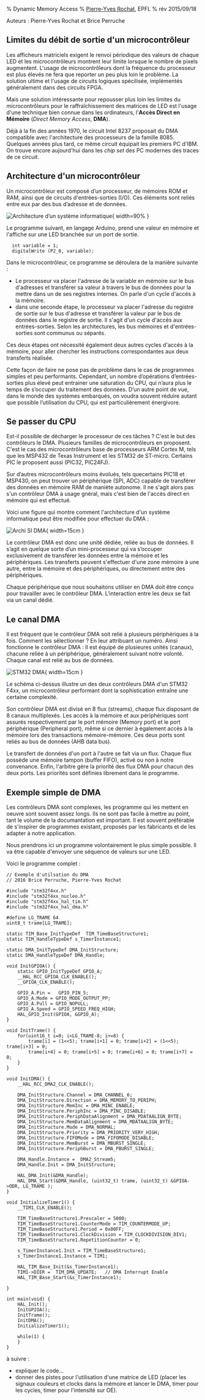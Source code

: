 % Dynamic Memory Access
% [Pierre-Yves Rochat](mailto:pyr@pyr.ch), EPFL
% rév 2015/09/18

Auteurs : Pierre-Yves Rochat et Brice Perruche

## Limites du débit de sortie d'un microcontrôleur ##

Les afficheurs matriciels exigent le renvoi périodique des valeurs de chaque LED et les microcontrôleurs montrent leur limite lorsque le nombre de pixels augmentent. L'usage de microcontrôleurs dont la fréquence du processeur est plus élevés ne fera que reporter un peu plus loin le problème. La solution ultime et l'usage de circuits logiques spécilisée, implémentés généralement dans des circuits FPGA.

Mais une solution intéressante pour repousser plus loin les limites du microcontrôleurs pour le raffraîchissement des matrices de LED est l'usage d'une technique bien connue dans les ordinateurs, l'**Accès Direct en Mémoire** (*Direct Memory Access*, **DMA**).

Déjà à la fin des années 1970, le circuit Intel 8237 proposait du DMA compatible avec l'architecture des processeurs de la famille 8085. Quelques années plus tard, ce même circuit équipait les premiers PC d'IBM. On trouve encore aujourd'hui dans les *chip set* des PC modernes des traces de ce circuit.


## Architecture d'un microcontrôleur ##

Un microcontrôleur est composé d’un processeur, de mémoires ROM et RAM, ainsi que de circuits d'entrées-sorties (I/O).
Ces éléments sont reliés entre eux par des bus d’adresse et de données.

![Architecture d’un système informatique](images/architecture-sys-info.svg "Architecture d’un système informatique"){ width=90% }

Le programme suivant, en langage Arduino, prend une valeur en mémoire et l'affiche sur une LED branchée sur un port de sortie.

~~~~~~~ { .c .numberLines startFrom="1" }
  int variable = 1;
  digitalWrite (P2_0, variable);
~~~~~~~

Dans le microcontrôleur, ce programme se déroulera de la manière suivante :

- Le processeur va placer l'adresse de la variable en mémoire sur le bus d'adresses et transférer sa valeur à travers le bus de données pour la mettre dans un de ses registres internes. On parle d'un cycle d'accés à la mémoire.
- dans une seconde étape, le processeur va placer l'adresse du registre de sortie sur le bus d'adresse et transférer la valeur par le bus de données dans le registre de sortie. Il s'agit d'un cycle d'accès aux entrées-sorties. Selon les architectures, les bus mémoires et d'entrées-sorties sont communus ou séparés.

Ces deux étapes ont nécessité également deux autres cycles d'accés à la mémoire, pour aller chercher les instructions correspondantes aux deux transferts réalisée.

Cette façon de faire ne pose pas de problème dans le cas de programmes simples et peu performants. Cependant, un nombre d’opérations d’entrées-sorties plus élevé peut entrainer une saturation du CPU, qui n’aura plus le temps de s’occuper du traitement des données. D’un autre point de vue, dans le monde des systèmes embarqués, on voudra souvent réduire autant que possible l’utilisation du CPU, qui est particulièrement énergivore.


## Se passer du CPU ##

Est-il possible de décharger le processeur de ces tâches ? C'est le but des contrôleurs le DMA. Plusieurs familles de microcontrôleurs en proposent. C'est le cas des microcontrôleurs base de processeurs ARM Cortex M, tels que les MSP432 de Texas Instrument et les STM32 de ST-micro. Certains PIC le proposent aussi (PIC32, PIC24FJ).

Sur d’autres microcontrôleurs moins évolués, tels quecertains PIC18 et MSP430, on peut trouver un périphérique (SPI, ADC) capable de transférer des données en mémoire RAM de maniète autonome. Il ne s'agit alors pas s'un contrôleur DMA à usage gnéral, mais c'est bien de l'accès direct en mémoire qui est effectué.

Voici une figure qui montre comment l'architecture d'un système informatique peut être modifiée pour effectuer du DMA :

![Archi SI DMA](images/architecture-sys-info_DMA.svg "Architecture SI DMA"){ width=15cm }

Le contrôleur DMA est donc une unité dédiée, reliée au bus de données. Il s’agit en quelque sorte d’un mini-processeur qui va s’occuper exclusivement de transférer les données entre la mémoire et les périphériques. Les transferts peuvent s'effectuer d'une zone mémoire à une autre, entre la mémoire et des périphériques, ou directement entre des périphériques.

Chaque périphérique que nous souhaitons utiliser en DMA doit être conçu pour travailler avec le contrôleur DMA. L’interaction entre les deux se fait via un canal dédié.


## Le canal DMA ##

Il est fréquent que le contrôleur DMA soit relié à plusieurs périphériques à la fois. Comment les sélectionner ? En leur attribuant un numéro. Ainsi fonctionne le contrôleur DMA : Il est équipé de plusieures unités (canaux), chacune reliée à un périphérique, généralement suivant notre volonté. Chaque canal est relié au bus de données.

![STM32 DMA](images/STM32_DMA_controller.png "STM32 DMA Controller"){ width=15cm }

Le schéma ci-dessus illustre un des deux contrôleurs DMA d'un STM32 F4xx, un microcontrôleur performant dont la sophistication entraîne une certaine complexité.

Son contrôleur DMA est divisé en 8 flux (streams), chaque flux disposant de 8 canaux multiplexés. Les accès à la mémoire et aux périphériques sont assurés respectivement par le port mémoire (Memory port) et le port périphérique (Peripheral port), même si ce dernier à également accès à la mémoire lors des transactions mémoire-mémoire. Ces deux ports sont reliés au bus de données (AHB data bus).

Le transfert de données d'un port à l'autre se fait via un flux. Chaque flux possède une mémoire tampon (buffer FIFO), activé ou non à notre convenance. Enfin, l'arbitre gère la priorité des flux DMA pour chacun des deux ports. Les priorités sont définies librement dans le programme.


## Exemple simple de DMA ##

Les contrôleurs DMA sont complexes, les programme qui les mettent en oeuvre sont souvent assez longs. Ils ne sont pas facile à mettre au point, tant le volume de la documantation est important. Il est souvent préférable de s'inspirer de programmes existant, proposés par les fabricants et de les adapter à notre application.

Nous prendrons ici un programme volontairement le plus simple possible. Il va être capable d'envoyer une séquence de valeurs sur une LED.

Voici le programme complet :

~~~~~~~ { .c .numberLines startFrom="1" }
// Exemple d'utilsation du DMA
// 2016 Brice Perruche, Pierre-Yves Rochat

#include "stm32f4xx.h"
#include "stm32f4xx_nucleo.h"
#include "stm32f4xx_hal_tim.h"
#include "stm32f4xx_hal_dma.h"

#define LG_TRAME 64
uint8_t trame[LG_TRAME];

static TIM_Base_InitTypeDef  TIM_TimeBaseStructure1;
static TIM_HandleTypeDef s_TimerInstance1;

static DMA_InitTypeDef DMA_InitStructure;
static DMA_HandleTypeDef DMA_Handle;

void InitGPIOA() {
	static GPIO_InitTypeDef GPIO_A;
	__HAL_RCC_GPIOA_CLK_ENABLE();
	__GPIOA_CLK_ENABLE();

	GPIO_A.Pin =   GPIO_PIN_5;
	GPIO_A.Mode = GPIO_MODE_OUTPUT_PP;
	GPIO_A.Pull = GPIO_NOPULL;
	GPIO_A.Speed = GPIO_SPEED_FREQ_HIGH;
	HAL_GPIO_Init(GPIOA, &GPIO_A);
}

void InitTrame() {
	for(uint16_t i=0; i<LG_TRAME-8; i+=8) {
		trame[i] = (1<<5); trame[i+1] = 0; trame[i+2] = (1<<5); trame[i+3] = 0;
		trame[i+4] = 0; trame[i+5] = 0; trame[i+6] = 0; trame[i+7] = 0;
	}
}

void InitDMA() {
	__HAL_RCC_DMA2_CLK_ENABLE();

	DMA_InitStructure.Channel = DMA_CHANNEL_6;
	DMA_InitStructure.Direction = DMA_MEMORY_TO_PERIPH;
	DMA_InitStructure.MemInc = DMA_MINC_ENABLE;
	DMA_InitStructure.PeriphInc = DMA_PINC_DISABLE;
	DMA_InitStructure.PeriphDataAlignment = DMA_PDATAALIGN_BYTE;
	DMA_InitStructure.MemDataAlignment = DMA_MDATAALIGN_BYTE;
	DMA_InitStructure.Mode = DMA_NORMAL;
	DMA_InitStructure.Priority = DMA_PRIORITY_VERY_HIGH;
	DMA_InitStructure.FIFOMode = DMA_FIFOMODE_DISABLE;
	DMA_InitStructure.MemBurst = DMA_MBURST_SINGLE;
	DMA_InitStructure.PeriphBurst = DMA_PBURST_SINGLE;

	DMA_Handle.Instance =  DMA2_Stream5;
	DMA_Handle.Init = DMA_InitStructure;

	HAL_DMA_Init(&DMA_Handle);
	HAL_DMA_Start(&DMA_Handle, (uint32_t) trame, (uint32_t) &GPIOA->ODR, LG_TRAME );
}

void InitializeTimer1() {
	__TIM1_CLK_ENABLE();

	TIM_TimeBaseStructure1.Prescaler = 5000;
	TIM_TimeBaseStructure1.CounterMode = TIM_COUNTERMODE_UP;
	TIM_TimeBaseStructure1.Period = 0x00FF;
	TIM_TimeBaseStructure1.ClockDivision = TIM_CLOCKDIVISION_DIV1;
	TIM_TimeBaseStructure1.RepetitionCounter = 0;

	s_TimerInstance1.Init = TIM_TimeBaseStructure1;
	s_TimerInstance1.Instance = TIM1;

	HAL_TIM_Base_Init(&s_TimerInstance1);
	TIM1->DIER =  TIM_DMA_UPDATE;	// DMA Interrupt Enable
	HAL_TIM_Base_Start(&s_TimerInstance1);

}

int main(void) {
	HAL_Init();
	InitGPIOA();
	InitTrame();
	InitDMA();
	InitializeTimer1();

	while(1) {
	}
}

~~~~~~~

à suivre : 

* expliquer le code...
* donner des pistes pour l'utilisation d'une matrice de LED (placer les signaux couleurs et clocks dans la mémoire et lancer le DMA, timer pour les cycles, timer pour l'intensité sur OE).

 



